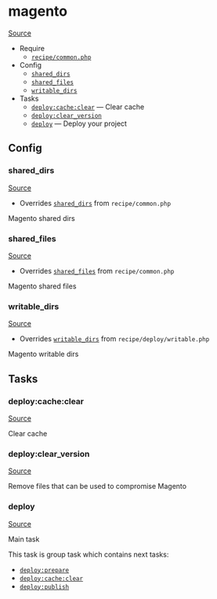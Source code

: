 <!-- DO NOT EDIT THIS FILE! -->
<!-- Instead edit recipe/magento.php -->
<!-- Then run bin/docgen -->

# magento

[Source](/recipe/magento.php)



* Require
  * [`recipe/common.php`](/docs/recipe/common.md)
* Config
  * [`shared_dirs`](#shared_dirs)
  * [`shared_files`](#shared_files)
  * [`writable_dirs`](#writable_dirs)
* Tasks
  * [`deploy:cache:clear`](#deploycacheclear) — Clear cache
  * [`deploy:clear_version`](#deployclear_version)
  * [`deploy`](#deploy) — Deploy your project

## Config
### shared_dirs
[Source](https://github.com/deployphp/deployer/search?q=shared_dirs+in%3Afile+language%3Aphp+path%3Arecipe+filename%3Amagento.php)

* Overrides [`shared_dirs`](/docs/recipe/common.md#shared_dirs) from `recipe/common.php`

Magento shared dirs

### shared_files
[Source](https://github.com/deployphp/deployer/search?q=shared_files+in%3Afile+language%3Aphp+path%3Arecipe+filename%3Amagento.php)

* Overrides [`shared_files`](/docs/recipe/common.md#shared_files) from `recipe/common.php`

Magento shared files

### writable_dirs
[Source](https://github.com/deployphp/deployer/search?q=writable_dirs+in%3Afile+language%3Aphp+path%3Arecipe+filename%3Amagento.php)

* Overrides [`writable_dirs`](/docs/recipe/deploy/writable.md#writable_dirs) from `recipe/deploy/writable.php`

Magento writable dirs


## Tasks
### deploy:cache:clear
[Source](https://github.com/deployphp/deployer/search?q=deploy%3Acache%3Aclear+in%3Afile+language%3Aphp+path%3Arecipe+filename%3Amagento.php)

Clear cache

### deploy:clear_version
[Source](https://github.com/deployphp/deployer/search?q=deploy%3Aclear_version+in%3Afile+language%3Aphp+path%3Arecipe+filename%3Amagento.php)

Remove files that can be used to compromise Magento

### deploy
[Source](https://github.com/deployphp/deployer/search?q=deploy+in%3Afile+language%3Aphp+path%3Arecipe+filename%3Amagento.php)

Main task

This task is group task which contains next tasks:
* [`deploy:prepare`](/docs/recipe/common.md#deployprepare)
* [`deploy:cache:clear`](/docs/recipe/magento.md#deploycacheclear)
* [`deploy:publish`](/docs/recipe/common.md#deploypublish)


